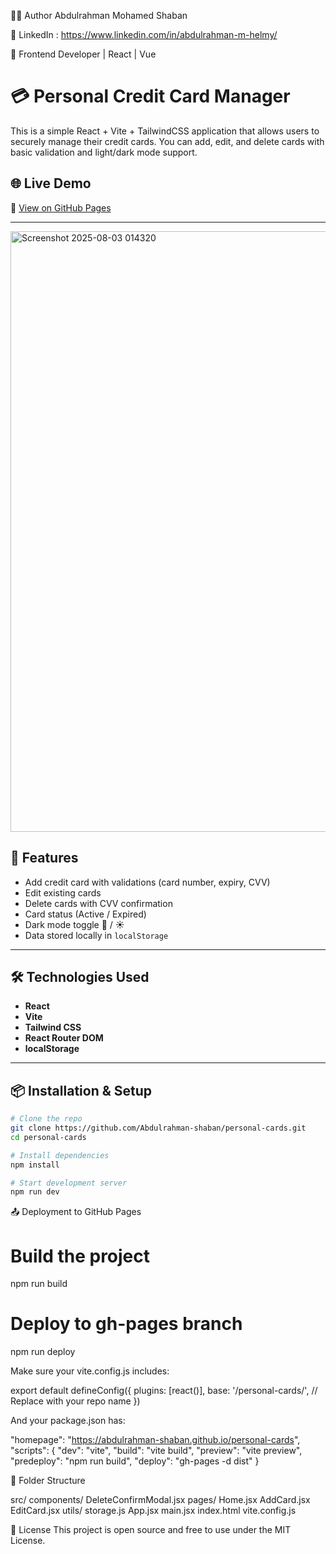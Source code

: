 
👨‍💻 Author
Abdulrahman Mohamed Shaban

💼 LinkedIn : https://www.linkedin.com/in/abdulrahman-m-helmy/

🧠 Frontend Developer | React | Vue


# 💳 Personal Credit Card Manager

This is a simple React + Vite + TailwindCSS application that allows users to securely manage their credit cards. You can add, edit, and delete cards with basic validation and light/dark mode support.

## 🌐 Live Demo

🔗 [View on GitHub Pages](https://abdulrahman-shaban.github.io/personal-cards/)

---
<img width="1919" height="961" alt="Screenshot 2025-08-03 014320" src="https://github.com/user-attachments/assets/8e4c4de2-834d-46c0-bd6e-7b343231cdac" />


## 🚀 Features

- Add credit card with validations (card number, expiry, CVV)
- Edit existing cards
- Delete cards with CVV confirmation
- Card status (Active / Expired)
- Dark mode toggle 🌙 / ☀️
- Data stored locally in `localStorage`

---

## 🛠️ Technologies Used

- **React**
- **Vite**
- **Tailwind CSS**
- **React Router DOM**
- **localStorage**

---

## 📦 Installation & Setup

```bash
# Clone the repo
git clone https://github.com/Abdulrahman-shaban/personal-cards.git
cd personal-cards

# Install dependencies
npm install

# Start development server
npm run dev
```
📤 Deployment to GitHub Pages
# Build the project
npm run build

# Deploy to gh-pages branch
npm run deploy


Make sure your vite.config.js includes: 

export default defineConfig({
  plugins: [react()],
  base: '/personal-cards/', // Replace with your repo name
})

And your package.json has:

"homepage": "https://abdulrahman-shaban.github.io/personal-cards",
"scripts": {
  "dev": "vite",
  "build": "vite build",
  "preview": "vite preview",
  "predeploy": "npm run build",
  "deploy": "gh-pages -d dist"
}



📁 Folder Structure

src/
  components/
    DeleteConfirmModal.jsx
  pages/
    Home.jsx
    AddCard.jsx
    EditCard.jsx
  utils/
    storage.js
  App.jsx
  main.jsx
index.html
vite.config.js

📄 License
This project is open source and free to use under the MIT License.
